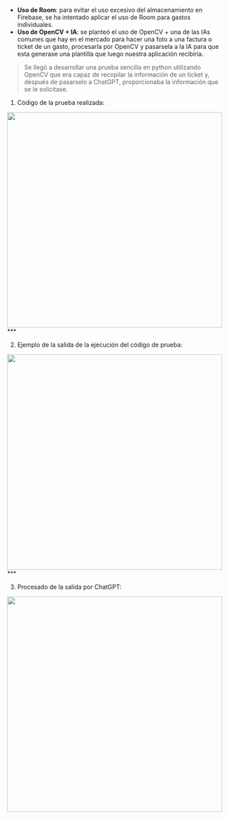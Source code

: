 * **Uso de Room**: para evitar el uso excesivo del almacenamiento en Firebase, se ha intentado aplicar el uso de Room para gastos individuales.
* **Uso de OpenCV + IA**: se planteó el uso de OpenCV + una de las IAs comunes que hay en el mercado para hacer una foto a una factura o ticket de un gasto, procesarla por OpenCV y pasarsela a la IA para que esta generase una plantilla que luego nuestra aplicación recibiría.
> Se llegó a desarrollar una prueba sencilla en python utilizando OpenCV que era capaz de recopilar la información de un ticket y, después de pasarselo a ChatGPT, proporcionaba la información que se le solicitase.


1. Código de la prueba realizada: 
<img src="https://github.com/alvaroddiaz/APM/assets/112855052/c43bef06-cb6c-44b0-8f69-bf155598f3fe" width="500">
***

2. Ejemplo de la salida de la ejecución del código de prueba: 
<img src="https://github.com/alvaroddiaz/APM/assets/112855052/5b491fe9-fee8-4653-9ed8-9680eb4fd386" width="500">
***

3. Procesado de la salida por ChatGPT: 
<img src="https://github.com/alvaroddiaz/APM/assets/112855052/98fd6c3d-be71-4e0d-945e-1532e8c3bb14" width="500">



